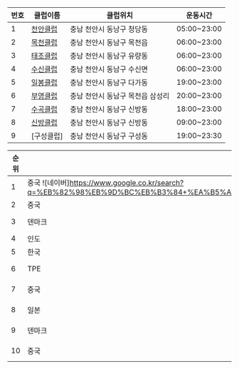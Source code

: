  번호  | 클럽이름  | 클럽위치 | 운동시간
-------|-------|-------|-----
1 | [천안클럽](http://cafe.daum.net/cabdclub) | 충남 천안시 동낭구 청당동         | 05:00~23:00
2 | [목천클럽](http://cafe.daum.net/M-HA) | 충남 천안시 동남구 목천읍         | 06:00~23:00
3 | [태조클럽](http://cafe.daum.net/tjclub79) | 충남 천안시 동남구 유량동         | 06:00~23:00
4 | [수신클럽](http://cafe.daum.net/susinbadminton) | 충남 천안시 동남구 수신면         | 06:00~23:00
5 | [일봉클럽](http://cafe.daum.net/ilbongclub) | 충남 천안시 동남구 다가동         | 19:00~23:00
6 | [부영클럽](http://cafe.naver.com/mcby) | 충남 천안시 동남구 목천읍 삼성리  | 20:00~23:00
7 | [수곡클럽](http://cafe.daum.net/soogok1) | 충남 천안시 동남구 신방동         | 18:00~23:00
8 | [신방클럽](http://cafe.daum.net/sinbangclub) | 충남 천안시 동남구 신방동         | 09:00~23:00
9 | [구성클럽] | 충남 천안시 동남구 구성동         | 19:00~23:30


 순위 | 나라  | 이름 | 점수
------|-------|------|-----
 1 |중국 ![네이버]https://www.google.co.kr/search?q=%EB%82%98%EB%9D%BC%EB%B3%84+%EA%B5%AD%EA%B8%B0&newwindow=1&biw=862&bih=746&source=lnms&tbm=isch&sa=X&ei=L2tpVeLMLIHWmAWJyoHoBA&ved=0CAcQ_AUoAQ#newwindow=1&tbm=isch&q=%EC%A4%91%EA%B5%AD%EA%B5%AD%EA%B8%B0&imgrc=A28DD6bBsusVSM%253A%3Bxo08Zf4zFTsQ4M%3Bhttp%253A%252F%252Fkcm.kr%252Ficonimg%252F005413.gif%3Bhttp%253A%252F%252Fkcm.kr%252Fsearch_icon.php%253Fpage%253D6%2526kword%253D%2525B1%2525B9%2525B1%2525E2%3B432%3B288  | [CHEN Long](http://bwf.tournamentsoftware.com/ranking/player.aspx?id=9109&player=108456)      | 92441 
 2 |중국   | [LIN Dan](http://bwf.tournamentsoftware.com/ranking/player.aspx?id=9109&player=109370)         | 74137 
 3 |덴마크 | [Jan O JORGENSEN](http://bwf.tournamentsoftware.com/ranking/player.aspx?id=9109&player=108272) | 74017  
 4 |인도   | [K.SRIKANTH](http://bwf.tournamentsoftware.com/ranking/player.aspx?id=9109&player=216143)      | 69164  
 5 |한국   | [Son Wan HO](http://bwf.tournamentsoftware.com/ranking/player.aspx?id=9109&player=108069)      | 60905 
 6 |TPE    | [CHOU Tien Chen](http://bwf.tournamentsoftware.com/ranking/player.aspx?id=9109&player=109227)  | 60248  
 7 |중국   | [WANG Zhengming](http://bwf.tournamentsoftware.com/ranking/player.aspx?id=9109&player=141307)  | 59470  
 8 |일본   | [Kento MOMOTA](http://bwf.tournamentsoftware.com/ranking/player.aspx?id=9109&player=157159)    | 59143 
 9 |덴마크 | [viktor AXELSEN](http://bwf.tournamentsoftware.com/ranking/player.aspx?id=9109&player=147387)  | 557939  
10 |중국   | [TIAN Houwei](http://bwf.tournamentsoftware.com/ranking/player.aspx?id=9109&player=143772)     | 53730  
